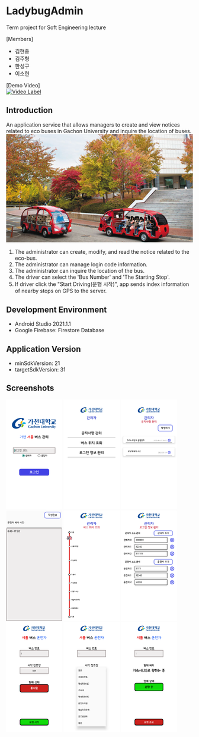 # LadybugAdmin
Term project for Soft Engineering lecture

[Members]
- 김현종
- 김주형
- 한성구
- 이소현

[Demo Video]  
[![Video Label](http://img.youtube.com/vi/jtnqvbwanOg/0.jpg)](https://youtu.be/jtnqvbwanOg)

## Introduction
An application service that allows managers to create and view notices related to eco buses in Gachon University and inquire the location of buses.
<img src="/screenshots/ladybug_bus.jpg">
1. The administrator can create, modify, and read the notice related to the eco-bus.
2. The administrator can manage login code information.
3. The administrator can inquire the location of the bus.
4. The driver can select the 'Bus Number' and 'The Starting Stop'.
5. If driver click the "Start Driving(운행 시작)", app sends index information of nearby stops on GPS to the server.

## Development Environment
- Android Studio 2021.1.1
- Google Firebase: Firestore Database

## Application Version
- minSdkVersion: 21
- targetSdkVersion: 31

## Screenshots
<img src="/screenshots/screenshot1.png" width=30% height="30%" title="Login Screen"/>
<img src="/screenshots/screenshot2.png" width=30% height="30%" title="Admin Main Screen"/>
<img src="/screenshots/screenshot3.png" width=30% height="30%" title="Notice Screen"/>
<img src="/screenshots/screenshot4.png" width=30% height="30%" title="Modify Notice Screen"/>
<img src="/screenshots/screenshot5.png" width=30% height="30%" title="Bus Location Screen"/>
<img src="/screenshots/screenshot6.png" width=30% height="30%" title="Code Info Manage Screen"/>
<img src="/screenshots/screenshot7.png" width=30% height="30%" title="Driver Screen"/>
<img src="/screenshots/screenshot8.png" width=30% height="30%" title="Destination Selection Screen"/>
<img src="/screenshots/screenshot9.png" width=30% height="30%" title="After Departure Screen"/>
